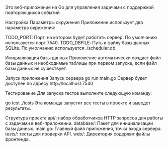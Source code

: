 Это веб-приложение на Go для управления задачами с поддержкой повторяющихся событий.

Настройка
Параметры окружения
Приложение использует два параметра окружения:

TODO_PORT: Порт, на котором будет работать сервер. По умолчанию используется порт 7540. TODO_DBFILE: Путь к файлу базы данных SQLite. По умолчанию используется ./scheduler.db.

Инициализация базы данных
Приложение автоматически создаст файл базы данных и необходимые таблицы при первом запуске, если файл базы данных не существует.

Запуск приложения
Запуск сервера
go run main.go
Сервер будет доступен по адресу http://localhost:7540

Тестирование
Для запуска тестов выполните следующую команду:

go test ./tests
Эта команда запустит все тесты в проекте и выведет результаты.

Структура проекта
api/: набор обработчиков HTTP запросов для работы с задачами в веб-приложении.
database/: Пакет для инициализации базы данных.
main.go: Главный файл приложения, точка входа сервера.
tests/: тесты для проверки API.
web/: Директория содержит файлы фронтенда.